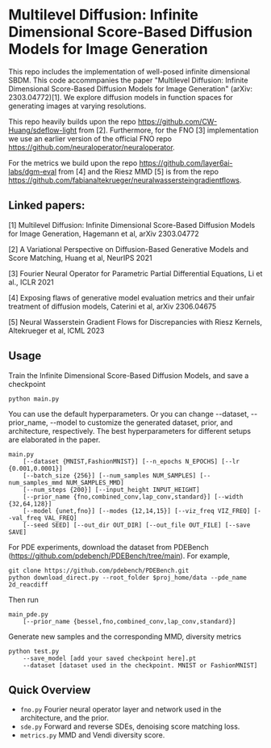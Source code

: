 # Multilevel Diffusion: Infinite Dimensional Score-Based Diffusion Models for Image Generation

This repo includes the implementation of well-posed infinite dimensional SBDM. This code accommpanies the paper "Multilevel Diffusion: Infinite Dimensional Score-Based Diffusion Models for Image Generation" (arXiv: 2303.04772)[1].
We explore diffusion models in function spaces for generating images at varying resolutions.


This repo heavily builds upon the repo https://github.com/CW-Huang/sdeflow-light from [2]. 
Furthermore, for the FNO [3] implementation we use an 
earlier version of the official FNO repo https://github.com/neuraloperator/neuraloperator.

For the metrics we build upon the repo https://github.com/layer6ai-labs/dgm-eval from [4] 
and the Riesz MMD [5] is from the repo https://github.com/fabianaltekrueger/neuralwassersteingradientflows.


## Linked papers: 
[1] Multilevel Diffusion: Infinite Dimensional Score-Based Diffusion Models for Image Generation, Hagemann et al, arXiv 2303.04772

[2] A Variational Perspective on Diffusion-Based Generative Models and Score Matching, Huang et al, NeurIPS 2021

[3] Fourier Neural Operator for Parametric Partial Differential Equations, Li et al., ICLR 2021

[4] Exposing flaws of generative model evaluation metrics and their unfair treatment of diffusion models, Caterini et al, arXiv 2306.04675

[5] Neural Wasserstein Gradient Flows for Discrepancies with Riesz Kernels, Altekrueger et al, ICML 2023

## Usage

Train the Infinite Dimensional Score-Based Diffusion Models, and save a checkpoint
```
python main.py
```

You can use the default hyperparameters. Or you can change --dataset, --prior_name, --model to customize the generated dataset, prior, and architecture, respectively. The best hyperparameters for different setups are elaborated in the paper.
```
main.py 
    [--dataset {MNIST,FashionMNIST}] [--n_epochs N_EPOCHS] [--lr {0.001,0.0001}]
    [--batch_size {256}] [--num_samples NUM_SAMPLES] [--num_samples_mmd NUM_SAMPLES_MMD]
    [--num_steps {200}] [--input_height INPUT_HEIGHT]
    [--prior_name {fno,combined_conv,lap_conv,standard}] [--width {32,64,128}]
    [--model {unet,fno}] [--modes {12,14,15}] [--viz_freq VIZ_FREQ] [--val_freq VAL_FREQ]
    [--seed SEED] [--out_dir OUT_DIR] [--out_file OUT_FILE] [--save SAVE]
```

For PDE experiments, download the dataset from PDEBench (https://github.com/pdebench/PDEBench/tree/main). For example,
```
git clone https://github.com/pdebench/PDEBench.git
python download_direct.py --root_folder $proj_home/data --pde_name 2d_reacdiff
```
Then run
```
main_pde.py 
    [--prior_name {bessel,fno,combined_conv,lap_conv,standard}]
```


Generate new samples and the corresponding MMD, diversity metrics
```
python test.py
    --save_model [add your saved checkpoint here].pt
    --dataset [dataset used in the checkpoint. MNIST or FashionMNIST]
```

## Quick Overview
- `fno.py` Fourier neural operator layer and network used in the architecture, and the prior.
- `sde.py` Forward and reverse SDEs, denoising score matching loss.
- `metrics.py` MMD and Vendi diversity score.


